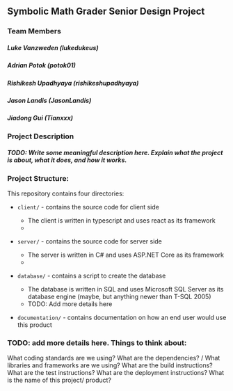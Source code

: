 ## Symbolic Math Grader Senior Design Project

### Team Members

##### Luke Vanzweden (lukedukeus)

##### Adrian Potok (potok01)

##### Rishikesh Upadhyaya (rishikeshupadhyaya)

##### Jason Landis (JasonLandis)

##### Jiadong Gui (Tianxxx)

### Project Description

##### TODO: Write some meaningful description here. Explain what the project is about, what it does, and how it works.

### Project Structure:

This repository contains four directories:

- `client/` - contains the source code for client side
  - The client is written in typescript and uses react as its framework
  -
- `server/` - contains the source code for server side
  - The server is written in C# and uses ASP.NET Core as its framework
  -
- `database/` - contains a script to create the database

  - The database is written in SQL and uses Microsoft SQL Server as its database engine (maybe, but anything newer than T-SQL 2005)
  - TODO: Add more details here

- `documentation/` - contains documentation on how an end user would use this product

### TODO: add more details here. Things to think about:

What coding standards are we using?
What are the dependencies? / What libraries and frameworks are we using?
What are the build instructions?
What are the test instructions?
What are the deployment instructions?
What is the name of this project/ product?

